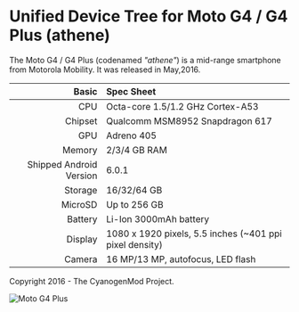 Unified Device Tree for Moto G4 / G4 Plus (athene)
===========================================

The Moto G4 / G4 Plus (codenamed _"athene"_) is a mid-range smartphone from Motorola Mobility.
It was released in May,2016.

Basic   | Spec Sheet
-------:|:-------------------------
CPU     | Octa-core 1.5/1.2 GHz Cortex-A53
Chipset | Qualcomm MSM8952 Snapdragon 617
GPU     | Adreno 405
Memory  | 2/3/4 GB RAM
Shipped Android Version | 6.0.1
Storage | 16/32/64 GB
MicroSD | Up to 256 GB
Battery | Li-Ion 3000mAh battery
Display | 1080 x 1920 pixels, 5.5 inches (~401 ppi pixel density)
Camera  | 16 MP/13 MP, autofocus, LED flash

Copyright 2016 - The CyanogenMod Project.

![Moto G4 Plus](http://images.fonearena.com/blog/wp-content/uploads/2016/05/Moto-G4-Plus_fonearena-16-1024x742.jpg "Moto G4 Plus")
